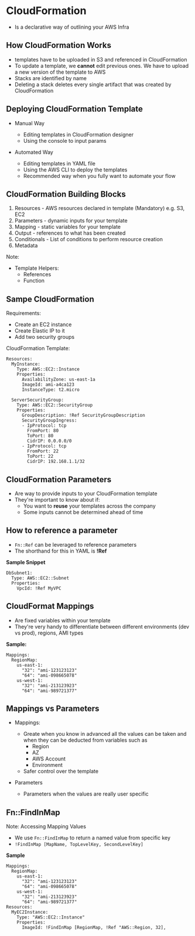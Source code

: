 # CloudFormation
* Is a declarative way of outlining your AWS Infra

## How CloudFormation Works
* templates have to be uploaded in S3 and referenced in CloudFormation
* To update a template, we **cannot** edit previous ones. We have to upload a new version of the template to AWS
* Stacks are identified by name 
* Deleting a stack deletes every single artifact that was created by CloudFormation

## Deploying CloudFormation Template
* Manual Way
  * Editing templates in CloudFormation designer
  * Using the console to input params

* Automated Way
  * Editing templates in YAML file
  * Using the AWS CLI to deploy the templates
  * Recommended way when you fully want to automate your flow

## CloudFormation Building Blocks
1) Resources - AWS resources declared in template (Mandatory) e.g. S3, EC2
2) Parameters - dynamic inputs for your template
3) Mapping - static variables for your template
4) Output - references to what has been created
5) Conditionals - List of conditions to perform resource creation
6) Metadata

Note:
  * Template Helpers:
    * References
    * Function


## Sampe CloudFormation
Requirements:
  * Create an EC2 instance
  * Create Elastic IP to it
  * Add two security groups 

CloudFormation Template:
```
Resources:
  MyInstance:
    Type: AWS::EC2::Instance
    Properties:
      AvailabilityZone: us-east-1a
      ImageId: ami-a4ca123
      InstanceType: t2.micro

  ServerSecurityGroup:
    Type: AWS::EC2::SecurityGroup
    Properties:
      GroupDescription: !Ref SecurityGroupDescription
      SecurityGroupIngress:
      - IpProtocol: tcp
        FromPort: 80
        ToPort: 80
        CidrIP: 0.0.0.0/0
      - IpProtocol: tcp
        FromPort: 22
        ToPort: 22
        CidrIP: 192.168.1.1/32
```


## CloudFormation Parameters
* Are way to provide inputs to your CloudFormation template
* They're important to know about if:
  * You want to **reuse** your templates across the company
  * Some inputs cannot be determined ahead of time

## How to reference a parameter
* `Fn::Ref` can be leveraged to reference parameters
* The shorthand for this in YAML is **!Ref**

**Sample Snippet**
```
DbSubnet1:
  Type: AWS::EC2::Subnet
  Properties:
    VpcId: !Ref MyVPC
```

## CloudFormat Mappings
* Are fixed variables within your template
* They're very handy to differentiate between different environments (dev vs prod), regions, AMI types

**Sample:**
```
Mappings:
  RegionMap:
    us-east-1:
      "32": "ami-123123123"
      "64": "ami-098665078"
    us-west-1:
      "32": "ami-213123923"
      "64": "ami-989721377"
```

## Mappings vs Parameters
* Mappings:
  * Greate when you know in advanced all the values can be taken and when they can be deducted from variables such as 
    * Region
    * AZ
    * AWS Account
    * Environment
  * Safer control over the template

* Parameters
  * Parameters when the values are really user specific

## Fn::FindInMap
Note: Accessing Mapping Values
* We use `Fn::FindInMap` to return a named value from specific key
* `!FindInMap [MapName, TopLevelKey, SecondLevelKey]`

**Sample**
```
Mappings:
  RegionMap:
    us-east-1:
      "32": "ami-123123123"
      "64": "ami-098665078"
    us-west-1:
      "32": "ami-213123923"
      "64": "ami-989721377"
Resources:
  MyEC2Instance:
    Type: "AWS::EC2::Instance"
    Properties:
      ImageId: !FindInMap [RegionMap, !Ref "AWS::Region, 32], 
```